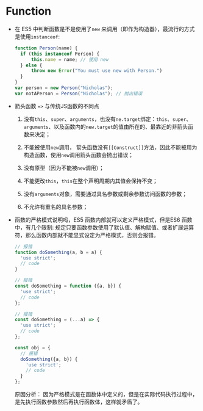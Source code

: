 # Function

- 在 ES5  中判断函数是不是使用了`new` 来调用（即作为构造器），最流行的方式是使用`instanceof`:

  ```js
  function Person(name) {
  	if (this instanceof Person) {
  		this.name = name; // 使用 new
  	} else {
  		throw new Error("You must use new with Person.")
  	}
  }
  var person = new Person("Nicholas");
  var notAPerson = Person("Nicholas"); // 抛出错误
  ```

  

- 箭头函数 `=>` 与传统JS函数的不同点

  1. 没有`this`、`super`、`arguments`，也没有`ne.target`绑定：`this`、`super`、`arguments`、以及函数内的`new.target`的值由所在的、最靠近的非箭头函数来决定；
  
  2. 不能被使用`new`调用， 箭头函数没有`[[Construct]]`方法，因此不能被用为构造函数，使用`new`调用箭头函数会抛出错误；
  2. 没有原型（因为不能被`new`调用）；
  2. 不能更改`this`，`this`在整个声明周期内其值会保持不变；
  2. 没有`arguments`对象，需要通过具名参数或剩余参数访问函数的参数；
  2. 不允许有重名的具名参数；
  
- 函数的严格模式说明吗，ES5 函数内部就可以定义严格模式，但是ES6 函数中，有几个限制:
  规定只要函数参数使用了默认值、解构赋值、或者扩展运算符，那么函数内部就不能显式设定为严格模式，否则会报错。

  ```js
  // 报错
  function doSomething(a, b = a) {
    'use strict';
    // code
  }
  
  // 报错
  const doSomething = function ({a, b}) {
    'use strict';
    // code
  };
  
  // 报错
  const doSomething = (...a) => {
    'use strict';
    // code
  };
  
  const obj = {
    // 报错
    doSomething({a, b}) {
      'use strict';
      // code
    }
  };
  ```

  原因分析：
  因为严格模式是在函数体中定义的，但是在实际代码执行过程中，是先执行函数参数然后再执行函数体，这样就矛盾了。
  
  

